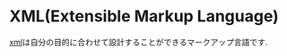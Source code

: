 # XML(Extensible Markup Language)
[xml](https://ja.wikipedia.org/wiki/Extensible_Markup_Language)は自分の目的に合わせて設計することができるマークアップ言語です.